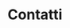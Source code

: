 ---
widget: contact
headless: true  # This file represents a page section.

# ... Put Your Section Options Here (title etc.) ...
title: Contatti
subtitle: ''
weight: 100

content:
  # Automatically link email and phone or display as text?
  autolink: true

  # Email form provider
  form:
    provider: 
    formspree:
      id:
    netlify:
      # Enable CAPTCHA challenge to reduce spam?
      captcha: false

  # Contact details (edit or remove options as required)
  email: settignanocdp@gmail.com
  phone: 055 697007
  address:
    street: via San Romano 1
    city: Firenze
#    region: FI
    postcode: '50135'
    country: Italia
    country_code: IT
  coordinates:
    latitude: '43.7831028'
    longitude: '11.3215723'
  # directions: Enter Building 1 and take the stairs to Office 200 on Floor 2
#  office_hours:
#    - 'Monday 10:00 to 13:00'
#    - 'Wednesday 09:00 to 10:00'
#  appointment_url: 'https://calendly.com'
  contact_links:
    - icon: newspaper
      icon_pack: fas
      name: Newsletter
      link: https://cdp.settignano.org/newsletter/
    - icon: facebook
      icon_pack: fab
      name: Facebook
      link: https://www.facebook.com/settignanocdp
    - icon: instagram
      icon_pack: fab
      name: Instagram
      link: https://www.instagram.com/cdpsettignano/
    - icon: github
      icon_pack: fab
      name: GitHub
      link: https://github.com/settignano

design:
  # Choose how many columns the section has. Valid values: '1' or '2'.
  columns: '2'
---